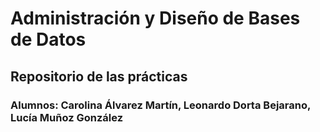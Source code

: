 # Administración y Diseño de Bases de Datos
## Repositorio de las prácticas
### Alumnos: Carolina Álvarez Martín, Leonardo Dorta Bejarano, Lucía Muñoz González
